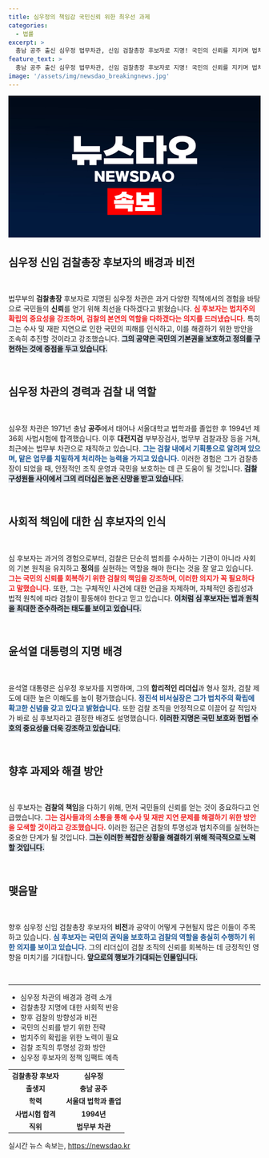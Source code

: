 ```yaml
---
title: 심우정의 책임감 국민신뢰 위한 최우선 과제
categories:
  - 법률
excerpt: >
  충남 공주 출신 심우정 법무차관, 신임 검찰총장 후보자로 지명! 국민의 신뢰를 지키며 법치주의 확립에 힘쓰겠다는 포부를 밝혀. 검찰의 미래를 이끌 차세대 리더에 주목!
feature_text: >
  충남 공주 출신 심우정 법무차관, 신임 검찰총장 후보자로 지명! 국민의 신뢰를 지키며 법치주의 확립에 힘쓰겠다는 포부를 밝혀. 검찰의 미래를 이끌 차세대 리더에 주목!
image: '/assets/img/newsdao_breakingnews.jpg'
---
```


<p><img src="/assets/img/newsdao_breakingnews.jpg" alt="koreaapp 속보" /></p>

<h2 data-ke-size="size26">심우정 신임 검찰총장 후보자의 배경과 비전</h2>

<p data-ke-size="size16">&nbsp;</p>

<p>법무부의 <b>검찰총장</b> 후보자로 지명된 심우정 차관은 과거 다양한 직책에서의 경험을 바탕으로 국민들의 <b>신뢰</b>를 얻기 위해 최선을 다하겠다고 밝혔습니다. <b><span style="color: #ee2323;">심 후보자는 법치주의 확립의 중요성을 강조하며, 검찰의 본연의 역할을 다하겠다는 의지를 드러냈습니다.</span></b>  특히 그는 수사 및 재판 지연으로 인한 국민의 피해를 인식하고, 이를 해결하기 위한 방안을 조속히 추진할 것이라고 강조했습니다. <b><span style="background-color: #21538527;">그의 공약은 국민의 기본권을 보호하고 정의를 구현하는 것에 중점을 두고 있습니다.</span></b></p>

<p data-ke-size="size16">&nbsp;</p>

<h2 data-ke-size="size26">심우정 차관의 경력과 검찰 내 역할</h2>

<p data-ke-size="size16">&nbsp;</p>

<p>심우정 차관은 1971년 충남 <b>공주</b>에서 태어나 서울대학교 법학과를 졸업한 후 1994년 제36회 사법시험에 합격했습니다. 이후 <b>대전지검</b> 부부장검사, 법무부 검찰과장 등을 거쳐, 최근에는 법무부 차관으로 재직하고 있습니다. <b><span style="color: #1a5490;">그는 검찰 내에서 기획통으로 알려져 있으며, 맡은 업무를 치밀하게 처리하는 능력을 가지고 있습니다.</span></b> 이러한 경험은 그가 검찰총장이 되었을 때, 안정적인 조직 운영과 국민을 보호하는 데 큰 도움이 될 것입니다. <b><span style="background-color: #21538527;">검찰 구성원들 사이에서 그의 리더십은 높은 신망을 받고 있습니다.</span></b></p>

<p data-ke-size="size16">&nbsp;</p>

<h2 data-ke-size="size26">사회적 책임에 대한 심 후보자의 인식</h2>

<p data-ke-size="size16">&nbsp;</p>

<p>심 후보자는 과거의 경험으로부터, 검찰은 단순히 범죄를 수사하는 기관이 아니라 사회의 기본 원칙을 유지하고 <b>정의</b>를 실현하는 역할을 해야 한다는 것을 잘 알고 있습니다. <b><span style="color: #ee2323;">그는 국민의 신뢰를 회복하기 위한 검찰의 책임을 강조하며, 이러한 의지가 꼭 필요하다고 말했습니다.</span></b> 또한, 그는 구체적인 사건에 대한 언급을 자제하며, 자체적인 중립성과 법적 원칙에 따라 검찰이 활동해야 한다고 믿고 있습니다. <b><span style="background-color: #21538527;">이처럼 심 후보자는 법과 원칙을 최대한 준수하려는 태도를 보이고 있습니다.</span></b></p>

<p data-ke-size="size16">&nbsp;</p>

<h2 data-ke-size="size26">윤석열 대통령의 지명 배경</h2>

<p data-ke-size="size16">&nbsp;</p>

<p>윤석열 대통령은 심우정 후보자를 지명하며, 그의 <b>합리적인 리더십</b>과 형사 절차, 검찰 제도에 대한 높은 이해도를 높이 평가했습니다. <b><span style="color: #1a5490;">정진석 비서실장은 그가 법치주의 확립에 확고한 신념을 갖고 있다고 밝혔습니다.</span></b> 또한 검찰 조직을 안정적으로 이끌어 갈 적임자가 바로 심 후보자라고 결정한 배경도 설명했습니다. <b><span style="background-color: #21538527;">이러한 지명은 국민 보호와 헌법 수호의 중요성을 더욱 강조하고 있습니다.</span></b></p>

<p data-ke-size="size16">&nbsp;</p>

<h2 data-ke-size="size26">향후 과제와 해결 방안</h2>

<p data-ke-size="size16">&nbsp;</p>

<p>심 후보자는 <b>검찰의 책임</b>을 다하기 위해, 먼저 국민들의 신뢰를 얻는 것이 중요하다고 언급했습니다. <b><span style="color: #ee2323;">그는 검사들과의 소통을 통해 수사 및 재판 지연 문제를 해결하기 위한 방안을 모색할 것이라고 강조했습니다.</span></b> 이러한 접근은 검찰의 투명성과 법치주의를 실현하는 중요한 단계가 될 것입니다. <b><span style="background-color: #21538527;">그는 이러한 복잡한 상황을 해결하기 위해 적극적으로 노력할 것입니다.</span></b></p>

<p data-ke-size="size16">&nbsp;</p>

<h2 data-ke-size="size26">맺음말</h2>

<p data-ke-size="size16">&nbsp;</p>

<p>향후 심우정 신임 검찰총장 후보자의 <b>비전</b>과 공약이 어떻게 구현될지 많은 이들이 주목하고 있습니다. <b><span style="color: #1a5490;">심 후보자는 국민의 권익을 보호하고 검찰의 역할을 충실히 수행하기 위한 의지를 보이고 있습니다.</span></b> 그의 리더십이 검찰 조직의 신뢰를 회복하는 데 긍정적인 영향을 미치기를 기대합니다. <b><span style="background-color: #21538527;">앞으로의 행보가 기대되는 인물입니다.</span></b> </p>

<p data-ke-size="size16">&nbsp;</p>

<hr>

<ul>
<li>심우정 차관의 배경과 경력 소개</li>
<li>검찰총장 지명에 대한 사회적 반응</li>
<li>향후 검찰의 방향성과 비전</li>
<li>국민의 신뢰를 받기 위한 전략</li>
<li>법치주의 확립을 위한 노력이 필요</li>
<li>검찰 조직의 투명성 강화 방안</li>
<li>심우정 후보자의 정책 임팩트 예측</li>
</ul>

<table style="border-collapse: collapse; width: 100%;">
<tbody>
<tr>
<td style="text-align: center; height: 17px;"><b>검찰총장 후보자</b></td>
<td style="text-align: center; height: 17px;"><b>심우정</b></td>
</tr>
<tr>
<td style="text-align: center; height: 17px;"><b>출생지</b></td>
<td style="text-align: center; height: 17px;"><b>충남 공주</b></td>
</tr>
<tr>
<td style="text-align: center; height: 17px;"><b>학력</b></td>
<td style="text-align: center; height: 17px;"><b>서울대 법학과 졸업</b></td>
</tr>
<tr>
<td style="text-align: center; height: 17px;"><b>사법시험 합격</b></td>
<td style="text-align: center; height: 17px;"><b>1994년</b></td>
</tr>
<tr>
<td style="text-align: center; height: 17px;"><b>직위</b></td>
<td style="text-align: center; height: 17px;"><b>법무부 차관</b></td>
</tr>
</tbody>
</table>
실시간 뉴스 속보는, <a href="https://newsdao.kr" rel="dofollow">https://newsdao.kr</a>


